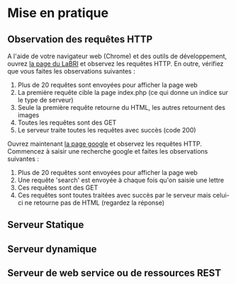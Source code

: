 # Mise en pratique

## Observation des requêtes HTTP

A l'aide de votre navigateur web (Chrome) et des outils de développement,  ouvrez [la page du LaBRI](http://www.labri.fr) et observez les requêtes HTTP.
En outre, vérifiez que vous faites les observations suivantes :

1. Plus de 20 requêtes sont envoyées pour afficher la page web 
2. La première requête cible la page index.php (ce qui donne un indice sur le type de serveur)
3. Seule la première requête retourne du HTML, les autres retournent des images
4. Toutes les requêtes sont des GET 
5. Le serveur traite toutes les requêtes avec succès (code 200)


Ouvrez maintenant [la page google](https://www.google.fr) et observez les requêtes HTTP.
Commencez à saisir une recherche google et faites les observations suivantes :

1. Plus de 20 requêtes sont envoyées pour afficher la page web
1. Une requête 'search' est envoyée à chaque fois qu'on saisie une lettre 
1. Ces requêtes sont des GET
1. Ces requêtes sont toutes traitées avec succès par le serveur mais celui-ci ne retourne pas de HTML (regardez la réponse)

## Serveur Statique



## Serveur dynamique



## Serveur de web service ou de ressources REST

